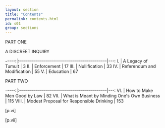 ```yaml
---
layout: section
title: "Contents"
permalink: contents.html
id: s01
group: sections
---
```


PART ONE 

A DISCREET INQUIRY 

-----:|:--------------------------------------------|---:
I.    | A Legacy of Tumult                          | 3
II.   | Enforcement                                 | 17 
III.  | Nullification                               | 33 
IV.   | Referendum and Modification                 | 55 
V.    | Education                                   | 67

PART TWO 

-----:|:--------------------------------------------|---:
VI.   | How to Make Men Good by Law                 | 82
VII.  | What is Meant by Minding One's Own Business | 115
VIII. | Modest Proposal for Responsible Drinking    | 153

\[p.vi\]

\[p.vii\]

